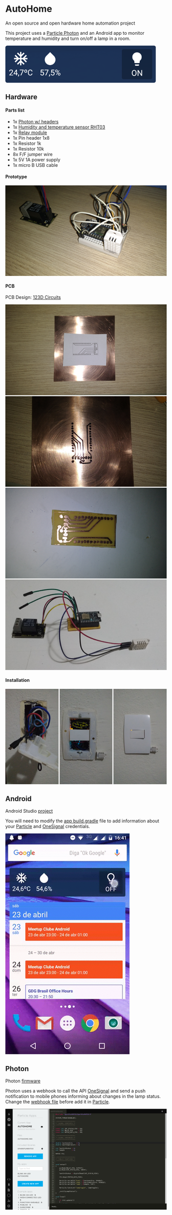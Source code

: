# AutoHome
An open source and open hardware home automation project

This project uses a [Particle Photon](https://www.particle.io/prototype#photon) and an Android app to monitor temperature and humidity and turn on/off a lamp in a room.

<img src="https://raw.githubusercontent.com/edu1910/AutoHome/master/resources/images/widget.png"/>

## Hardware

#### Parts list

* 1x [Photon w/ headers](https://store.particle.io/collections/photon)
* 1x [Humidity and temperature sensor RHT03](https://www.sparkfun.com/products/10167)
* 1x [Relay module](https://www.robocore.net/modules.php?name=GR_LojaVirtual&prod=258)
* 1x Pin header 1x8
* 1x Resistor 1k
* 1x Resistor 10k
* 8x F/F jumper wire
* 1x 5V 1A power supply
* 1x micro B USB cable

#### Prototype

<img src="https://raw.githubusercontent.com/edu1910/AutoHome/master/resources/images/prototype.png"/>

#### PCB

PCB Design: [123D Circuits](https://123d.circuits.io/circuits/1929047-autohome)

<img src="https://raw.githubusercontent.com/edu1910/AutoHome/master/resources/images/pcb0.png"/>
<img src="https://raw.githubusercontent.com/edu1910/AutoHome/master/resources/images/pcb1.png"/>
<img src="https://raw.githubusercontent.com/edu1910/AutoHome/master/resources/images/pcb2.png"/>
<img src="https://raw.githubusercontent.com/edu1910/AutoHome/master/resources/images/pcb3.png"/>

#### Installation

<img src="https://raw.githubusercontent.com/edu1910/AutoHome/master/resources/images/installation.png"/>

## Android

Android Studio [project](AutoHome/tree/master/android/AutoHome)

You will need to modify the [app build.gradle](AutoHome/android/AutoHome/app/build.gradle) file to add information about your [Particle](https://www.particle.io/) and [OneSignal](https://onesignal.com/) credentials.

<img src="https://raw.githubusercontent.com/edu1910/AutoHome/master/resources/images/widget_video.gif"/>

## Photon

Photon [firmware](AutoHome/tree/master/particle/photon/firmware)

Photon uses a webhook to call the API [OneSignal](https://onesignal.com/) and send a push notification to mobile phones informing about changes in the lamp status. Change the [webhook file](AutoHome/particle/webhook/onesignal.json) before add it in [Particle](https://docs.particle.io/guide/tools-and-features/webhooks/).

<img src="https://raw.githubusercontent.com/edu1910/AutoHome/master/resources/images/photon_code.png"/>
